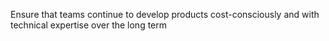 Ensure that teams continue to develop products cost-consciously and with technical expertise over the long term
